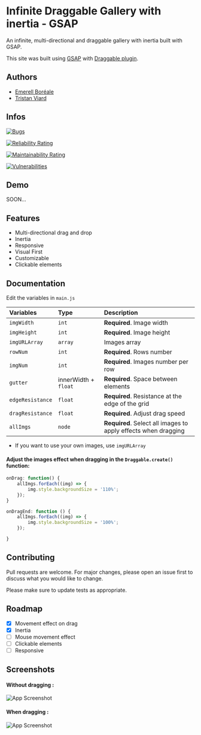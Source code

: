 # **Infinite Draggable Gallery with inertia - GSAP**

An infinite, multi-directional and draggable gallery with inertia built with GSAP.

This site was built using [GSAP](https://gsap.com) with [Draggable plugin](https://gsap.com/docs/v3/Plugins/Draggable/).

## Authors

-   [Emerell Boréale](https://emerell-boreale.fr)
-   [Tristan Viard](https://github.com/valdruide/)

## Infos

[![Bugs](https://sonarcloud.io/api/project_badges/measure?project=valdruide_infinite-draggable-gallery&metric=bugs)](https://sonarcloud.io/summary/new_code?id=valdruide_infinite-draggable-gallery)

[![Reliability Rating](https://sonarcloud.io/api/project_badges/measure?project=valdruide_infinite-draggable-gallery&metric=reliability_rating)](https://sonarcloud.io/summary/new_code?id=valdruide_infinite-draggable-gallery)

[![Maintainability Rating](https://sonarcloud.io/api/project_badges/measure?project=valdruide_infinite-draggable-gallery&metric=sqale_rating)](https://sonarcloud.io/summary/new_code?id=valdruide_infinite-draggable-gallery)

[![Vulnerabilities](https://sonarcloud.io/api/project_badges/measure?project=valdruide_infinite-draggable-gallery&metric=vulnerabilities)](https://sonarcloud.io/summary/new_code?id=valdruide_infinite-draggable-gallery)

## Demo

SOON...

## Features

-   Multi-directional drag and drop
-   Inertia
-   Responsive
-   Visual First
-   Customizable
-   Clickable elements

## Documentation

Edit the variables in `main.js`

| Variables        | Type                 | Description                                                    |
| :--------------- | :------------------- | :------------------------------------------------------------- |
| `imgWidth`       | `int`                | **Required**. Image width                                      |
| `imgHeight`      | `int`                | **Required**. Image height                                     |
| `imgURLArray`    | `array`              | Images array                                                   |
| `rowNum`         | `int`                | **Required**. Rows number                                      |
| `imgNum`         | `int`                | **Required**. Images number per row                            |
| `gutter`         | innerWidth + `float` | **Required**. Space between elements                           |
| `edgeResistance` | `float`              | **Required**. Resistance at the edge of the grid               |
| `dragResistance` | `float`              | **Required**. Adjust drag speed                                |
| `allImgs`        | `node`               | **Required**. Select all images to apply effects when dragging |

-   If you want to use your own images, use `imgURLArray`

#### Adjust the images effect when dragging in the `Draggable.create()` function:

```JavaScript
onDrag: function() {
    allImgs.forEach((img) => {
        img.style.backgroundSize = '110%';
    });
}

onDragEnd: function () {
    allImgs.forEach((img) => {
        img.style.backgroundSize = '100%';
    });

}
```

## Contributing

Pull requests are welcome. For major changes, please open an issue first
to discuss what you would like to change.

Please make sure to update tests as appropriate.

## Roadmap

-   [x] Movement effect on drag
-   [x] Inertia
-   [ ] Mouse movement effect
-   [ ] Clickable elements
-   [ ] Responsive

## Screenshots

#### **Without dragging :**

![App Screenshot](https://i.imgur.com/W2gJwZX.png)

#### **When dragging :**

![App Screenshot](https://i.imgur.com/DHPNAyx.png)
